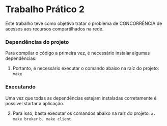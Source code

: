 # Trabalho Prático 2

Este trabalho teve como objetivo tratar o problema de CONCORRÊNCIA de acessos aos recursos compartilhados na rede.  

### Dependências do projeto
Para compilar o código a primeira vez, é necessário instalar algumas dependências:

1. Portanto, é necessário executar o comando abaixo na raíz do projeto:  
  `make`

### Executando
Uma vez que todas as dependências estejam instaladas corretamente é possível startar a aplicação.

2. Para isso, basta executar os comandos abaixo na raíz do projeto:
  `a. make broker`
  `b. make client`

